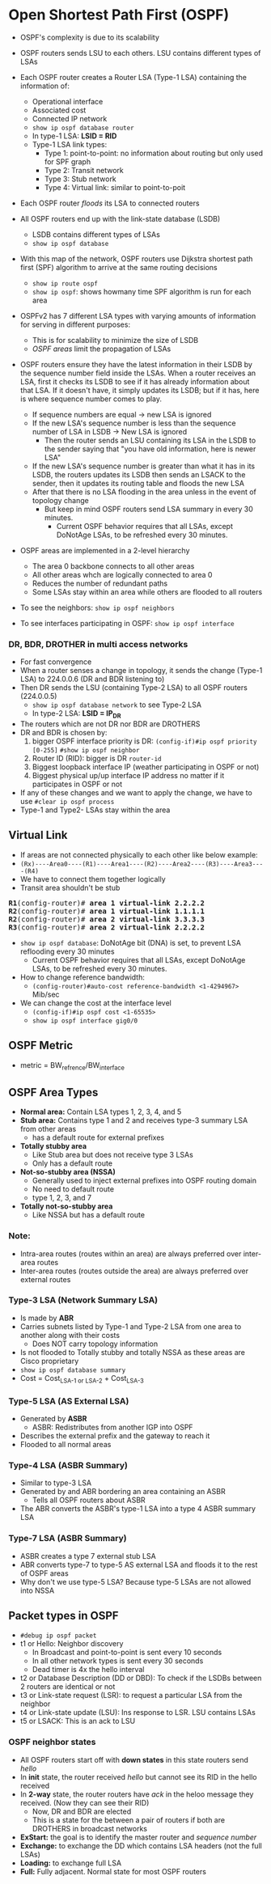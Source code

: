# Open Shortest Path First (OSPF)
* OSPF's complexity is due to its scalability
* OSPF routers sends LSU to each others. LSU contains different types of LSAs
* Each OSPF router creates a Router LSA (Type-1 LSA) containing the information of:
  * Operational interface
  * Associated cost
  * Connected IP network
  * `show ip ospf database router`
  * In type-1 LSA: **LSID = RID**
  * Type-1 LSA link types:
    * Type 1: point-to-point: no information about routing but only used for SPF graph
    * Type 2: Transit network
    * Type 3: Stub network
    * Type 4: Virtual link: similar to point-to-poit
* Each OSPF router *floods* its LSA to connected routers
* All OSPF routers end up with the link-state database (LSDB)
  * LSDB contains different types of LSAs
  * `show ip ospf database`
* With this map of the network, OSPF routers use Dijkstra shortest path first (SPF) algorithm
to arrive at the same routing decisions
  * `show ip route ospf`
  * `show ip ospf`: shows howmany time SPF algorithm is run for each area
* OSPFv2 has 7 different LSA types with varying amounts of information for serving in different purposes:
  * This is for scalability to minimize the size of LSDB
  * *OSPF areas* limit the propagation of LSAs
* OSPF routers ensure they have the latest information in their LSDB by the sequence number field
inside the LSAs. When a router receives an LSA, first it checks its LSDB to see if it has already information
about that LSA. If it doesn't have, it simply updates its LSDB; but if it has, here is where sequence
number comes to play.
  * If sequence numbers are equal -> new LSA is ignored
  * If the new LSA's sequence number is less than the sequence number of LSA in LSDB -> New LSA is ignored
    * Then the router sends an LSU containing its LSA in the LSDB to the sender saying that "you have old information, here is newer LSA"
  * If the new LSA's sequence number is greater than what it has in its LSDB, the routers updates its LSDB then sends an LSACK to the sender,
  then it updates its routing table and floods the new LSA
  * After that there is no LSA flooding in the area unless in the event of topology change
    * But keep in mind OSPF routers send LSA summary in every 30 minutes.
      * Current OSPF behavior requires that all LSAs, except DoNotAge LSAs, to be refreshed every 30 minutes.

* OSPF areas are implemented in a 2-level hierarchy
  * The area 0 backbone connects to all other areas
  * All other areas whch are logically connected to area 0
  * Reduces the number of redundant paths
  * Some LSAs stay within an area while others are flooded to all routers
* To see the neighbors: `show ip ospf neighbors`
* To see interfaces participating in OSPF: `show ip ospf interface`

### DR, BDR, DROTHER in multi access networks
* For fast convergence
* When a router senses a change in topology, it sends the change (Type-1 LSA) to 224.0.0.6 (DR and BDR listening to)
* Then DR sends the LSU (containing Type-2 LSA) to all OSPF routers (224.0.0.5)
  * `show ip ospf database network` to see Type-2 LSA
  * In type-2 LSA: **LSID = IP<sub>DR</sub>**
* The routers which are not DR nor BDR are DROTHERS
* DR and BDR is chosen by:
  1. bigger OSPF interface priority is DR: `(config-if)#ip ospf priority [0-255]` `#show ip ospf neighbor`
  2. Router ID (RID): bigger is DR `router-id`
  3. Biggest loopback interface IP (weather participating in OSPF or not)
  4. Biggest physical up/up interface IP address no matter if it participates in OSPF or not
* If any of these changes and we want to apply the change, we have to use `#clear ip ospf process`
* Type-1 and Type2- LSAs stay within the area

## Virtual Link
* If areas are not connected physically to each other like below example:
* `(Rx)----Area0----(R1)----Area1----(R2)----Area2----(R3)----Area3----(R4)`
* We have to connect them together logically
* Transit area shouldn't be stub
<pre>
<b>R1</b>(config-router)# <b>area 1 virtual-link 2.2.2.2</b>
<b>R2</b>(config-router)# <b>area 1 virtual-link 1.1.1.1</b>
<b>R2</b>(config-router)# <b>area 2 virtual-link 3.3.3.3</b>
<b>R3</b>(config-router)# <b>area 2 virtual-link 2.2.2.2</b></pre>
* `show ip ospf database`: DoNotAge bit (DNA) is set, to prevent LSA reflooding every 30 minutes
  *  Current OSPF behavior requires that all LSAs, except DoNotAge LSAs, to be refreshed every 30 minutes.
* How to change reference bandwidth:
  * `(config-router)#auto-cost reference-bandwidth <1-4294967>` Mib/sec
* We can change the cost at the interface level
  * `(config-if)#ip ospf cost <1-65535>`
  * `show ip ospf interface gig0/0`
## OSPF Metric
* metric = BW<sub>refrence</sub>/BW<sub>interface</sub>

## OSPF Area Types
* **Normal area:** Contain LSA types 1, 2, 3, 4, and 5
* **Stub area:** Contains type 1 and 2 and receives type-3 summary LSA from other areas
  * has a default route for external prefixes
* **Totally stubby area**
  * Like Stub area but does not receive type 3 LSAs
  * Only has a default route
* **Not-so-stubby area (NSSA)**
  * Generally used to inject external prefixes into OSPF routing domain
  * No need to default route
  * type 1, 2, 3, and 7
* **Totally not-so-stubby area**
  * Like NSSA but has a default route

### Note:
* Intra-area routes (routes within an area) are always preferred over inter-area routes
* Inter-area routes (routes outside the area) are always preferred over external routes

### Type-3 LSA (Network Summary LSA)
* Is made by **ABR**
* Carries subnets listed by Type-1 and Type-2 LSA from one area to another along with their costs
  * Does NOT carry topology information
* Is not flooded to Totally stubby and totally NSSA as these areas are Cisco proprietary
* `show ip ospf database summary`
* Cost = Cost<sub>LSA-1 or LSA-2</sub> + Cost<sub>LSA-3</sub>

### Type-5 LSA (AS External LSA)
* Generated by **ASBR**
  * ASBR: Redistributes from another IGP into OSPF
* Describes the external prefix and the gateway to reach it
* Flooded to all normal areas

### Type-4 LSA (ASBR Summary)
* Similar to type-3 LSA
* Generated by and ABR bordering an area containing an ASBR
  * Tells all OSPF routers about ASBR
* The ABR converts the ASBR's type-1 LSA into a type 4 ASBR summary LSA

### Type-7 LSA (ASBR Summary)
* ASBR creates a type 7 external stub LSA
* ABR converts type-7 to type-5 AS external LSA and floods it to the rest of OSPF areas
* Why don't we use type-5 LSA? Because type-5 LSAs are not allowed into NSSA

## Packet types in OSPF
* `#debug ip ospf packet`
* t1 or Hello: Neighbor discovery
  * In Broadcast and point-to-point is sent every 10 seconds
  * In all other network types is sent every 30 seconds
  * Dead timer is 4x the hello interval
* t2 or Database Description (DD or DBD): To check if the LSDBs between 2 routers are identical or not
* t3 or Link-state request (LSR): to request a particular LSA from the neighbor
* t4 or Link-state update (LSU): Ins response to LSR. LSU contains LSAs
* t5 or LSACK: This is an ack to LSU

### OSPF neighbor states
* All OSPF routers start off with **down states** in this state routers send *hello*
* In **init** state, the router received *hello* but cannot see its RID in the hello received
* In **2-way** state, the router routers have *ack* in the heloo message they received. (Now they can see their RID)
  * Now, DR and BDR are elected
  * This is a state for the between a pair of routers if both are DROTHERS in broadcast networks
* **ExStart:** the goal is to identify the master router and *sequence number*
* **Exchange:** to exchange the DD which contains LSA headers (not the full LSAs)
* **Loading:** to exchange full LSA
* **Full:** Fully adjacent. Normal state for most OSPF routers